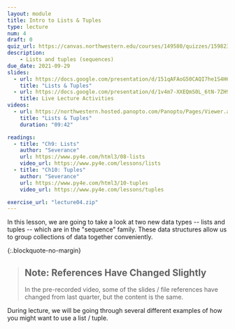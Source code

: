 ```yaml
---
layout: module
title: Intro to Lists & Tuples
type: lecture
num: 4
draft: 0
quiz_url: https://canvas.northwestern.edu/courses/149580/quizzes/159823
description:
    - Lists and tuples (sequences)
due_date: 2021-09-29
slides:
  - url: https://docs.google.com/presentation/d/151qAFAoG50CAQI7he1S4H63Nte8GDkmh6kkJot8-kTM/edit?usp=sharing
    title: "Lists & Tuples"
  - url: https://docs.google.com/presentation/d/1v4m7-XXEQmS0L_6tN-7ZH9Ggoxjq3pOb17h6MEPsKGo/edit?usp=sharing
    title: Live Lecture Activities
videos: 
  - url: https://northwestern.hosted.panopto.com/Panopto/Pages/Viewer.aspx?id=b052eb43-e988-4732-8651-adab0002c01c
    title: "Lists & Tuples"
    duration: "09:42"

readings:
  - title: "Ch9: Lists"
    author: "Severance"
    url: https://www.py4e.com/html3/08-lists
    video_url: https://www.py4e.com/lessons/lists
  - title: "Ch10: Tuples"
    author: "Severance"
    url: https://www.py4e.com/html3/10-tuples
    video_url: https://www.py4e.com/lessons/tuples

exercise_url: "lecture04.zip"
---
```

In this lesson, we are going to take a look at two new data types -- lists and tuples -- which are in the "sequence" family. These data structures allow us to group collections of data together conveniently.

{:.blockquote-no-margin}
> ## Note: References Have Changed Slightly
> In the pre-recorded video, some of the slides / file references have changed from last quarter, but the content is the same.

During lecture, we will be going through several different examples of how you might want to use a list / tuple.

<!-- TODO: add a few slides that go over some of the key functions of a tuple -->